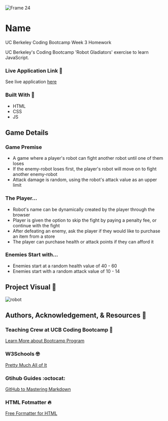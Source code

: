 ![Frame 24](https://user-images.githubusercontent.com/77648727/109897519-ace2d080-7c47-11eb-883a-52a031814daa.png)


# Name

UC Berkeley Coding Bootcamp Week 3 Homework 

UC Berkeley's Coding Bootcamp 'Robot Gladiators' exercise to learn JavaScript.

### Live Application Link :eyes:
See live application [here](https://sarahdurks.github.io/robot-gladiator/) 

### Built With :toolbox: 
- HTML
- CSS
- JS

## Game Details


### Game Premise
- A game where a player's robot can fight another robot until one of them loses
- If the enemy-robot loses first, the player's robot will move on to fight another enemy-robot
- Attack damage is random, using the robot's attack value as an upper limit 

### The Player...

- Robot's name can be dynamically created by the player through the browser
- Player is given the option to skip the fight by paying a penalty fee, or continue with the fight
- After defeating an enemy, ask the player if they would like to purchase an item from a store
- The player can purchase health or attack points if they can afford it

### Enemies Start with...
- Enemies start at a random health value of 40 - 60
- Enemies start with a random attack value of 10 - 14

## Project Visual :metal:

![robot](https://user-images.githubusercontent.com/77648727/107864343-1bcec580-6e10-11eb-91fe-26c56e9a56dd.png)


## Authors, Acknowledgement, & Resources :handshake:
### Teaching Crew at UCB Coding Bootcamp :tada:
[Learn More about Bootcamp Program](https://bootcamp.berkeley.edu/coding/) 

### W3Schools :nerd_face:
[Pretty Much All of It](https://www.w3schools.com)

### Gtihub Guides :octocat:
[GitHub to Mastering Markdown](https://guides.github.com/features/mastering-markdown/)

### HTML Fotmatter :fire:
[Free Formatter for HTML](https://www.freeformatter.com/)
